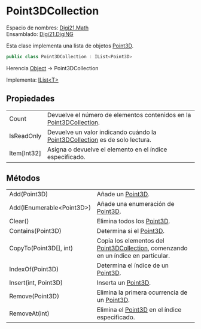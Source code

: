 # Point3DCollection

Espacio de nombres: [Digi21.Math](/digi3d-net/programacion/.net/referencia/digi21.diging/digi21.math/)  
Ensamblado: [Digi21.DigiNG](/digi3d-net/programacion/.net/referencia/digi21.diging.plugin/digi21.diging/)

Esta clase implementa una lista de objetos [Point3D](/digi3d-net/programacion/.net/referencia/digi21.diging/digi21.math/clases/point3d.md).

```csharp
public class Point3DCollection : IList<Point3D>
```

Herencia [Object](https://docs.microsoft.com/en-us/dotnet/api/system.object?view=net-5.0) → Point3DCollection

Implementa: [IList&lt;T&gt;](https://docs.microsoft.com/en-us/dotnet/api/system.collections.generic.ilist-1?view=net-5.0)

## Propiedades

|  |  |
| :--- | :--- |
| Count | Devuelve el número de elementos contenidos en la [Point3DCollection](/digi3d-net/programacion/.net/referencia/digi21.diging/digi21.math/clases/point3dcollection.md). |
| IsReadOnly | Devuelve un valor indicando cuándo la [Point3DCollection](/digi3d-net/programacion/.net/referencia/digi21.diging/digi21.math/clases/point3dcollection.md) es de solo lectura. |
| Item\[Int32\] | Asigna o devuelve el elemento en el índice especificado. |

## Métodos

|  |  |
| :--- | :--- |
| Add\(Point3D\) | Añade un [Point3D](/digi3d-net/programacion/.net/referencia/digi21.diging/digi21.math/clases/point3d.md). |
| Add\(IEnumerable&lt;Point3D&gt;\) | Añade una enumeración de [Point3D](/digi3d-net/programacion/.net/referencia/digi21.diging/digi21.math/clases/point3d.md). |
| Clear\(\) | Elimina todos los [Point3D](/digi3d-net/programacion/.net/referencia/digi21.diging/digi21.math/clases/point3d.md). |
| Contains\(Point3D\) | Determina si el [Point3D](/digi3d-net/programacion/.net/referencia/digi21.diging/digi21.math/clases/point3d.md). |
| CopyTo\(Point3D\[\], int\) | Copia los elementos del [Point3DCollection](/digi3d-net/programacion/.net/referencia/digi21.diging/digi21.math/clases/point3dcollection.md), comenzando en un índice en particular. |
| IndexOf\(Point3D\) | Determina el índice de un [Point3D](/digi3d-net/programacion/.net/referencia/digi21.diging/digi21.math/clases/point3d.md). |
| Insert\(int, Point3D\) | Inserta un [Point3D](/digi3d-net/programacion/.net/referencia/digi21.diging/digi21.math/clases/point3d.md). |
| Remove\(Point3D\) | Elimina la primera ocurrencia de un [Point3D](/digi3d-net/programacion/.net/referencia/digi21.diging/digi21.math/clases/point3d.md). |
| RemoveAt\(int\) | Elimina el [Point3D](/digi3d-net/programacion/.net/referencia/digi21.diging/digi21.math/clases/point3d.md) en el índice especificado. |

